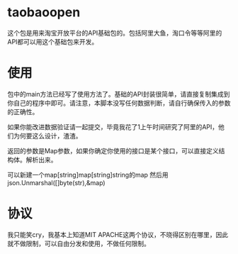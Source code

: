 # taobaoopen
这个包是用来淘宝开放平台的API基础包的。包括阿里大鱼，淘口令等等阿里的API都可以用这个基础包来开发。

# 使用
包中的main方法已经写了使用方法了。基础的API封装很简单，请直接复制集成到你自己的程序中即可。请注意，本脚本没写任何数据判断，请自行确保传入的参数的正确性。

如果你能改进数据验证请一起提交，毕竟我花了1上午时间研究了阿里的API，他们为何要这么设计，渣渣。

返回的参数是Map参数，如果你确定你使用的接口是某个接口，可以直接定义结构体。解析出来。

可以新建一个map[string]map[string]string的map 然后用json.Unmarshal([]byte(str),&map)



# 协议

我只能笑cry，我基本上知道MIT APACHE这两个协议，不晓得区别在哪里，因此就不做限制，可以自由分发和使用，不做任何限制。
